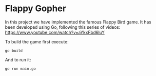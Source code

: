 # Flappy Gopher

In this project we have implemented the famous Flappy Bird game. It has been developed using Go, following this series of videos: https://www.youtube.com/watch?v=aYkxFbd6luY

To build the game first execute:
```
go build
```

And to run it:
```
go run main.go
```
